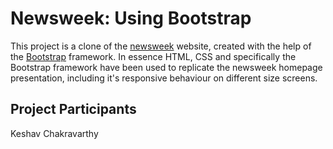 # Newsweek: Using Bootstrap

This project is a clone of the [newsweek](https://www.newsweek.com/) website, created with the help of the [Bootstrap](https://getbootstrap.com/) framework. In essence HTML, CSS and specifically the Bootstrap framework have been used to replicate the newsweek homepage presentation, including it's responsive behaviour on different size screens.

## Project Participants

Keshav Chakravarthy